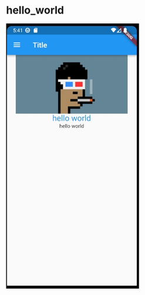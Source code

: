 # hello_world
![image](https://github.com/wangYichi/FlutterProjects/blob/main/hello_world/1682228471130.jpg)

